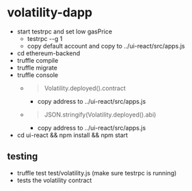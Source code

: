 # volatility-dapp

* start testrpc and set low gasPrice
  * testrpc --g 1
  * copy default account and copy to ../ui-react/src/apps.js
* cd ethereum-backend
* truffle compile
* truffle migrate
* truffle console
  * >Volatility.deployed().contract
    * copy address to ../ui-react/src/apps.js
  * >JSON.stringify(Volatility.deployed().abi)
    * copy address to ../ui-react/src/apps.js
* cd ui-react && npm install && npm start

## testing
* truffle test test/volatility.js (make sure testrpc is running)
* tests the volatility contract
